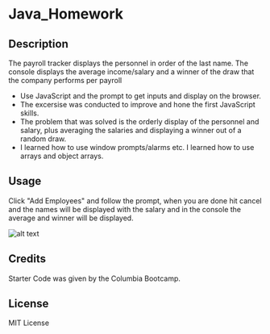 # Java_Homework

## Description

The payroll tracker displays the personnel in order of the last name. The console displays the average income/salary and a winner of the draw that the company performs per payroll

- Use JavaScript and the prompt to get inputs and display on the browser.
- The excersise was conducted to improve and hone the first JavaScript skills.
- The problem that was solved is the orderly display of the personnel and salary, plus averaging the salaries and displaying a winner out of a random draw.
- I learned how to use window prompts/alarms etc. I learned how to use arrays and object arrays.

## Usage

Click "Add Employees" and follow the prompt, when you are done hit cancel and the names will be displayed with the salary and in the console the average and winner will be displayed.

![alt text](/Java_Homework//Images/Image_1.png)

## Credits

Starter Code was given by the Columbia Bootcamp.

## License

MIT License



